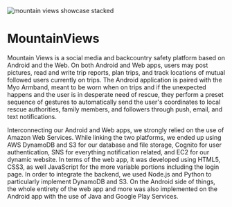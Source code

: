 
![mountain views showcase stacked](https://user-images.githubusercontent.com/29645585/35462302-602bf1dc-02b9-11e8-987c-ad67b9542bfe.png)

# MountainViews
Mountain Views is a social media and backcountry safety platform based on Android and the Web. On both Android and Web apps, users may post pictures, read and write trip reports, plan trips, and track locations of mutual followed users currently on trips. The Android application is paired with the Myo Armband, meant to be worn when on trips and if the unexpected happens and the user is in desperate need of rescue, they perform a preset sequence of gestures to automatically send the user's coordinates to local rescue authorities, family members, and followers through push, email, and text notifications.

Interconnecting our Android and Web apps, we strongly relied on the use of Amazon Web Services. While linking the two platforms, we ended up using AWS DynamoDB and S3 for our database and file storage, Cognito for user authentication, SNS for everything notification related, and EC2 for our dynamic website. In terms of the web app, it was developed using HTML5, CSS3, as well JavaScript for the more variable portions including the login page. In order to integrate the backend, we used Node.js and Python to particularly implement DynamoDB and S3. On the Android side of things, the whole entirety of the web app and more was also implemented on the Android app with the use of Java and Google Play Services.

